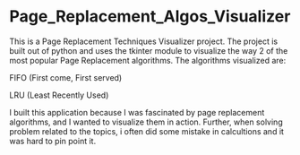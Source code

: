 # Page_Replacement_Algos_Visualizer
This is a Page Replacement Techniques Visualizer project.
The project is built out of python and uses the tkinter module to visualize the way 2 of the most popular Page Replacement algorithms. The algorithms visualized are:

FIFO (First come, First served)

LRU (Least Recently Used)

I built this application because I was fascinated by page replacement algorithms, and I wanted to visualize them in action.
Further, when solving problem related to the topics, i often did some mistake in calcultions and it was hard to pin point it.

